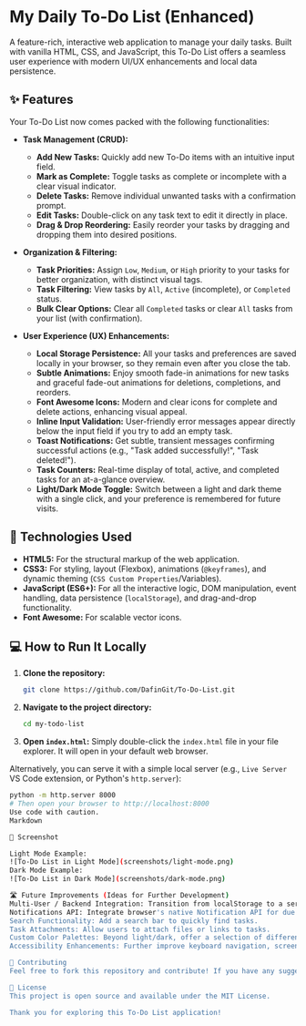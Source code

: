 # My Daily To-Do List (Enhanced)

A feature-rich, interactive web application to manage your daily tasks. Built with vanilla HTML, CSS, and JavaScript, this To-Do List offers a seamless user experience with modern UI/UX enhancements and local data persistence.

## ✨ Features

Your To-Do List now comes packed with the following functionalities:

*   **Task Management (CRUD):**
    *   **Add New Tasks:** Quickly add new To-Do items with an intuitive input field.
    *   **Mark as Complete:** Toggle tasks as complete or incomplete with a clear visual indicator.
    *   **Delete Tasks:** Remove individual unwanted tasks with a confirmation prompt.
    *   **Edit Tasks:** Double-click on any task text to edit it directly in place.
    *   **Drag & Drop Reordering:** Easily reorder your tasks by dragging and dropping them into desired positions.

*   **Organization & Filtering:**
    *   **Task Priorities:** Assign `Low`, `Medium`, or `High` priority to your tasks for better organization, with distinct visual tags.
    *   **Task Filtering:** View tasks by `All`, `Active` (incomplete), or `Completed` status.
    *   **Bulk Clear Options:** Clear all `Completed` tasks or clear `All` tasks from your list (with confirmation).

*   **User Experience (UX) Enhancements:**
    *   **Local Storage Persistence:** All your tasks and preferences are saved locally in your browser, so they remain even after you close the tab.
    *   **Subtle Animations:** Enjoy smooth fade-in animations for new tasks and graceful fade-out animations for deletions, completions, and reorders.
    *   **Font Awesome Icons:** Modern and clear icons for complete and delete actions, enhancing visual appeal.
    *   **Inline Input Validation:** User-friendly error messages appear directly below the input field if you try to add an empty task.
    *   **Toast Notifications:** Get subtle, transient messages confirming successful actions (e.g., "Task added successfully!", "Task deleted!").
    *   **Task Counters:** Real-time display of total, active, and completed tasks for an at-a-glance overview.
    *   **Light/Dark Mode Toggle:** Switch between a light and dark theme with a single click, and your preference is remembered for future visits.

## 🚀 Technologies Used

*   **HTML5:** For the structural markup of the web application.
*   **CSS3:** For styling, layout (Flexbox), animations (`@keyframes`), and dynamic theming (`CSS Custom Properties`/Variables).
*   **JavaScript (ES6+):** For all the interactive logic, DOM manipulation, event handling, data persistence (`localStorage`), and drag-and-drop functionality.
*   **Font Awesome:** For scalable vector icons.

## 💻 How to Run It Locally

1.  **Clone the repository:**
    ```bash
    git clone https://github.com/DafinGit/To-Do-List.git
    ```
2.  **Navigate to the project directory:**
    ```bash
    cd my-todo-list
    ```
3.  **Open `index.html`:**
    Simply double-click the `index.html` file in your file explorer. It will open in your default web browser.

Alternatively, you can serve it with a simple local server (e.g., `Live Server` VS Code extension, or Python's `http.server`):
```bash
python -m http.server 8000
# Then open your browser to http://localhost:8000
Use code with caution.
Markdown

📸 Screenshot

Light Mode Example:
![To-Do List in Light Mode](screenshots/light-mode.png)
Dark Mode Example:
![To-Do List in Dark Mode](screenshots/dark-mode.png)

🛣️ Future Improvements (Ideas for Further Development)
Multi-User / Backend Integration: Transition from localStorage to a server-side backend with a database (e.g., Node.js with Express and MongoDB/PostgreSQL) to support multiple users and more robust data management.
Notifications API: Integrate browser's native Notification API for due dates or reminders.
Search Functionality: Add a search bar to quickly find tasks.
Task Attachments: Allow users to attach files or links to tasks.
Custom Color Palettes: Beyond light/dark, offer a selection of different color themes.
Accessibility Enhancements: Further improve keyboard navigation, screen reader support, and ARIA attributes.

🤝 Contributing
Feel free to fork this repository and contribute! If you have any suggestions or find a bug, please open an issue or submit a pull request.

📄 License
This project is open source and available under the MIT License.

Thank you for exploring this To-Do List application!
